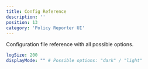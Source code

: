 ```yaml
---
title: Config Reference
description: ''
position: 13
category: 'Policy Reporter UI'
---
```


Configuration file reference with all possible options.

```yaml
logSize: 200
displayMode: "" # Possible options: "dark" / "light"
```
